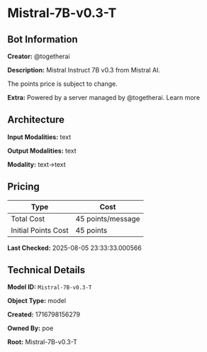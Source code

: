 # Mistral-7B-v0.3-T

## Bot Information

**Creator:** @togetherai

**Description:** Mistral Instruct 7B v0.3 from Mistral AI.

The points price is subject to change.

**Extra:** Powered by a server managed by @togetherai. Learn more


## Architecture

**Input Modalities:** text

**Output Modalities:** text

**Modality:** text->text


## Pricing

| Type | Cost |
|------|------|
| Total Cost | 45 points/message |
| Initial Points Cost | 45 points |

**Last Checked:** 2025-08-05 23:33:33.000566


## Technical Details

**Model ID:** `Mistral-7B-v0.3-T`

**Object Type:** model

**Created:** 1716798156279

**Owned By:** poe

**Root:** Mistral-7B-v0.3-T
